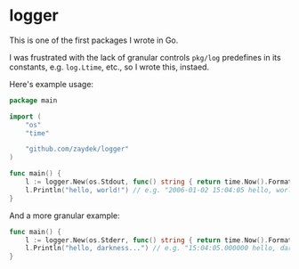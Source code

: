 # logger

This is one of the first packages I wrote in Go.

I was frustrated with the lack of granular controls `pkg/log` predefines in its constants, e.g. `log.Ltime`, etc., so I wrote this, instaed.

Here's example usage:

```go
package main

import (
	"os"
	"time"

	"github.com/zaydek/logger"
)

func main() {
	l := logger.New(os.Stdout, func() string { return time.Now().Format("2006-01-02 15:04:05") })
	l.Println("hello, world!") // e.g. "2006-01-02 15:04:05 hello, world!"
}
```

And a more granular example:

```go
func main() {
	l := logger.New(os.Stderr, func() string { return time.Now().Format("15:04:05.000000") }) // usecs
	l.Println("hello, darkness...") // e.g. "15:04:05.000000 hello, darkness..."
}
```
